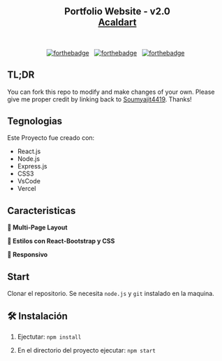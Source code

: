 <h2 align="center">
  Portfolio Website - v2.0<br/>
  <a href="" target="_blank">Acaldart</a>
</h2>

<br/>

<center>

[![forthebadge](https://forthebadge.com/images/badges/built-with-love.svg)](https://forthebadge.com) &nbsp;
[![forthebadge](https://forthebadge.com/images/badges/made-with-javascript.svg)](https://forthebadge.com) &nbsp;
[![forthebadge](https://forthebadge.com/images/badges/open-source.svg)](https://forthebadge.com) &nbsp;

</center>

## TL;DR

You can fork this repo to modify and make changes of your own. Please give me proper credit by linking back to [Soumyajit4419](https://github.com/soumyajit4419/Portfolio). Thanks!

## Tegnologias

Este Proyecto fue creado con:

- React.js
- Node.js
- Express.js
- CSS3
- VsCode
- Vercel

## Caracteristicas

**📖 Multi-Page Layout**

**🎨 Estilos con React-Bootstrap y CSS**

**📱 Responsivo**

## Start

Clonar el repositorio. Se necesita `node.js` y `git` instalado en la maquina.

## 🛠 Instalación

1. Ejectutar: `npm install`

2. En el directorio del proyecto ejecutar: `npm start`
